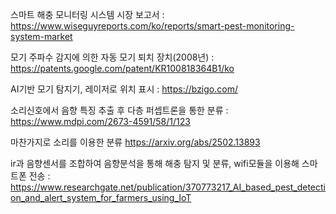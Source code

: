 스마트 해충 모니터링 시스템 시장 보고서 : https://www.wiseguyreports.com/ko/reports/smart-pest-monitoring-system-market

모기 주파수 감지에 의한 자동 모기 퇴치 장치(2008년) : https://patents.google.com/patent/KR100818364B1/ko

AI기반 모기 탐지기, 레이저로 위치 표시 : https://bzigo.com/

소리신호에서 음향 특징 추출 후 다층 퍼셉트론을 통한 분류 : https://www.mdpi.com/2673-4591/58/1/123

마찬가지로 소리를 이용한 분류 https://arxiv.org/abs/2502.13893

ir과 음향센서를 조합하여 음향분석을 통해 해충 탐지 및 분류, wifi모듈을 이용해 스마트폰 전송 : https://www.researchgate.net/publication/370773217_AI_based_pest_detection_and_alert_system_for_farmers_using_IoT

